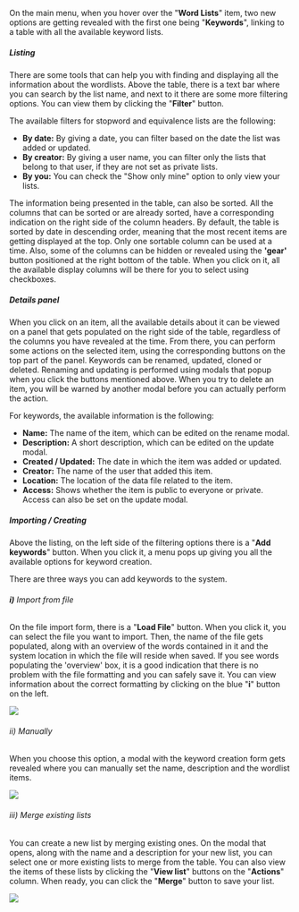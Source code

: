 On the main menu, when you hover over the "**Word Lists**" item, two new options are getting revealed with the first one being "**Keywords**", linking to a table with all the available keyword lists.

##### Listing

There are some tools that can help you with finding and displaying all the information about the wordlists. Above the table, there is a text bar where you can search by the list name, and next to it there are some more filtering options. You can view them by clicking the "**Filter**" button.

The available filters for stopword and equivalence lists are the following:
- **By date:** By giving a date, you can filter based on the date the list was added or updated.
- **By creator:** By giving a user name, you can filter only the lists that belong to that user, if they are not set as private lists.
- **By you:** You can check the "Show only mine" option to only view your lists.

The information being presented in the table, can also be sorted. All the columns that can be sorted or are already sorted, have a corresponding indication on the right side of the column headers. By default, the table is sorted by date in descending order, meaning that the most recent items are getting displayed at the top. Only one sortable column can be used at a time. Also, some of the columns can be hidden or revealed using the **'gear'** button positioned at the right bottom of the table. When you click on it, all the available display columns will be there for you to select using checkboxes.

##### Details panel

When you click on an item, all the available details about it can be viewed on a panel that gets populated on the right side of the table, regardless of the columns you have revealed at the time. From there, you can perform some actions on the selected item, using the corresponding buttons on the top part of the panel. Keywords can be renamed, updated, cloned or deleted. Renaming and updating is performed using modals that popup when you click the buttons mentioned above. When you try to delete an item, you will be warned by another modal before you can actually perform the action.

For keywords, the available information is the following:
- **Name:** The name of the item, which can be edited on the rename modal.
- **Description:** A short description, which can be edited on the update modal.
- **Created / Updated:** The date in which the item was added or updated.
- **Creator:** The name of the user that added this item.
- **Location:** The location of the data file related to the item.
- **Access:** Shows whether the item is public to everyone or private. Access can also be set on the update modal.

##### Importing / Creating

Above the listing, on the left side of the filtering options there is a "**Add keywords**" button. When you click it, a menu pops up giving you all the available options for keyword creation.

There are three ways you can add keywords to the system.

###### **i)** Import from file

On the file import form, there is a "**Load File**" button. When you click it, you can select the file you want to import. Then, the name of the file gets populated, along with an overview of the words contained in it and the system location in which the file will reside when saved. If you see words populating the 'overview' box, it is a good indication that there is no problem with the file formatting and you can safely save it. You can view information about the correct formatting by clicking on the blue "**i**" button on the left.

<img class="mb-3" src="/assets/guides/images/wordlist-1.png">

###### ii) Manually

When you choose this option, a modal with the keyword creation form gets revealed where you can manually set the name, description and the wordlist items.

<img class="mb-3" src="/assets/guides/images/keyword-1.png">

###### iii) Merge existing lists

You can create a new list by merging existing ones. On the modal that opens, along with the name and a description for your new list, you can select one or more existing lists to merge from the table. You can also view the items of these lists by clicking the "**View list**" buttons on the "**Actions**" column. When ready, you can click the "**Merge**" button to save your list.

<img class="mb-3" src="/assets/guides/images/wordlist-2.png">